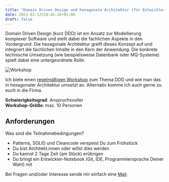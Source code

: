 ```yaml
---
title: "Domain Driven Design und hexagonale Architektur (für Entwickler:innen)"
date: 2023-03-12T20:45:26+01:00
draft: false
---
```


Domain Driven Design (kurz DDD) ist ein Ansatz zur Modellierung komplexer Software und stellt dabei die 
fachlichen Aspekte in den Vordergrund. Die hexagonale Architektur greift dieses Konzept auf und integriert die
fachlichen Inhalte in den Kern der Anwendung. Die konkrete technische Umsetzung (wie beispielsweise Datenbank oder 
MQ-Systeme) spielt dabei eine untergeordnete Rolle.

![Workshop](/workshop/ddd_hex_architecture.png)

Ich biete einen [regelmäßigen Workshop](https://it-bildungshaus.de/weiterbildung/seminar-ddd-domain-driven-design) 
zum Thema DDD und wie man das in hexagonaler Architektur umsetzt an. Alternativ komme ich auch gerne zu euch 
in die Firma.

**Schwierigkeitsgrad**: Anspruchsvoller  
**Workshop-Größe**: max. 10 Personen

## Anforderungen
Was sind die Teilnahmebedingungen?
* Patterns, SOLID und Cleancode verspeist Du zum Frühstück
* Du bist Architekt:innen oder willst dies werden
* Du kannst 2 Tage Zeit (am Stück) erübrigen
* Du bringt ein Entwickler-Notebook (Git, IDE, Programmiersprache Deiner Wahl) mit

Bei Fragen und/oder Interesse sende mir einfach eine [Mail](mailto:mail@larmic.de?subject=Workshop:%20DDD%20und%20hex.%20Architektur).
